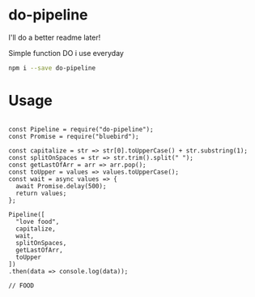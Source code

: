 # do-pipeline

I'll do a better readme later!

Simple function DO i use everyday

```bash
npm i --save do-pipeline
```

# Usage

```

const Pipeline = require("do-pipeline");
const Promise = require("bluebird");

const capitalize = str => str[0].toUpperCase() + str.substring(1);
const splitOnSpaces = str => str.trim().split(" ");
const getLastOfArr = arr => arr.pop();
const toUpper = values => values.toUpperCase();
const wait = async values => {
  await Promise.delay(500);
  return values;
};

Pipeline([
  "love food",
  capitalize,
  wait,
  splitOnSpaces,
  getLastOfArr,
  toUpper
])
.then(data => console.log(data)); 

// FOOD

```
